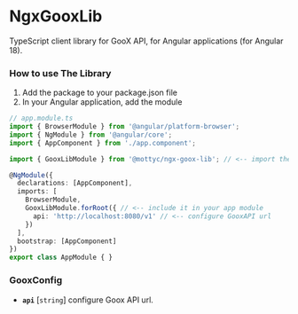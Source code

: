 # NgxGooxLib

TypeScript client library for GooX API, for Angular applications (for Angular 18).

### How to use The Library

1. Add the package to your package.json file
2. In your Angular application, add the module

```TypeScript
// app.module.ts
import { BrowserModule } from '@angular/platform-browser';
import { NgModule } from '@angular/core';
import { AppComponent } from './app.component';

import { GooxLibModule } from '@mottyc/ngx-goox-lib'; // <-- import the module

@NgModule({
  declarations: [AppComponent],
  imports: [
    BrowserModule,
    GooxLibModule.forRoot({ // <-- include it in your app module
      api: 'http://localhost:8080/v1' // <-- configure GooxAPI url
    })
  ],
  bootstrap: [AppComponent]
})
export class AppModule { }
```

### GooxConfig

* **`api`** [`string`] configure Goox API url.